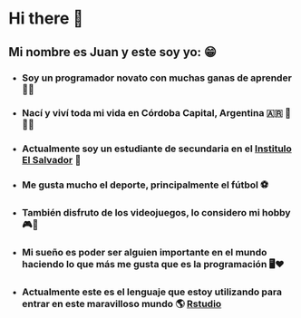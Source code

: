 # Hi there 👋
## Mi nombre es Juan y este soy yo: 😁


- ### Soy un programador novato con muchas ganas de aprender 🧠🤓

- ### Nací y viví toda mi vida en Córdoba Capital, Argentina 🇦🇷 💙🤍💙

- ### Actualmente soy un estudiante de secundaria en el [Institulo El Salvador](http://www.colegioelsalvador.edu.ar/) 📖

- ### Me gusta mucho el deporte, principalmente el fútbol ⚽

- ### También disfruto de los videojuegos, lo considero mi hobby 🎮👾
  
- ### Mi sueño es poder ser alguien importante en el mundo haciendo lo que más me gusta que es la programación 🖥️❤️ 
  
- ### Actualmente este es el lenguaje que estoy utilizando para entrar en este maravilloso mundo 🌎 [Rstudio](https://posit.co/download/rstudio-desktop/)
